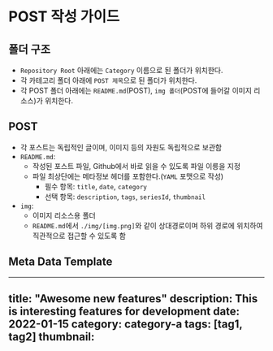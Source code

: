 # POST 작성 가이드

## 폴더 구조

- `Repository Root` 아래에는 `Category` 이름으로 된 폴더가 위치한다.
- 각 카테고리 폴더 아래에 `POST 제목`으로 된 폴더가 위치한다.
- 각 POST 폴더 아래에는 `README.md`(POST), `img 폴더`(POST에 들어갈 이미지 리소스)가 위치한다.

## POST

- 각 포스트는 독립적인 글이며, 이미지 등의 자원도 독립적으로 보관함
- `README.md`:
  - 작성된 포스트 파일, Github에서 바로 읽을 수 있도록 파일 이릉을 지정
  - 파일 최상단에는 메타정보 헤더를 포함한다.(`YAML` 포맷으로 작성)
    - 필수 항목: `title`, `date`, `category`
    - 선택 항목: `description`, `tags`, `seriesId`, `thumbnail`
- `img`:
  - 이미지 리소스용 폴더
  - `README.md`에서 `./img/[img.png]`와 같이 상대경로이며 하위 경로에 위치하여 직관적으로 접근할 수 있도록 함

## Meta Data Template

---
title: "Awesome new features"
description: This is interesting features for development
date: 2022-01-15
category: category-a
tags: [tag1, tag2]
thumbnail:
---
